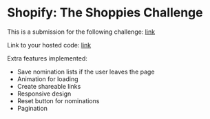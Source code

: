 # Shopify: The Shoppies Challenge

This is a submission for the following challenge: [link](https://docs.google.com/document/d/1AZO0BZwn1Aogj4f3PDNe1mhq8pKsXZxtrG--EIbP_-w/edit#)

Link to your hosted code: [link](http://ericamatulis.github.io/shoppies.html)

Extra features implemented:
*  Save nomination lists if the user leaves the page
*  Animation for loading
*  Create shareable links
*  Responsive design
*  Reset button for nominations
*  Pagination
